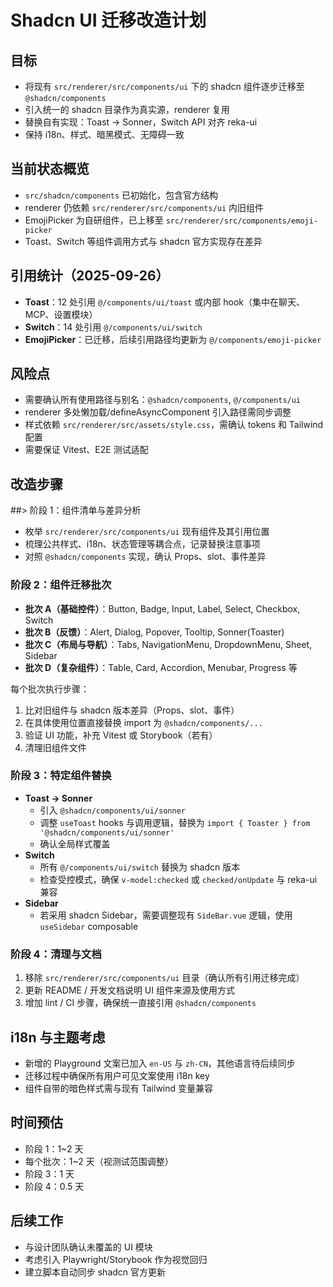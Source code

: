 # Shadcn UI 迁移改造计划

## 目标
- 将现有 `src/renderer/src/components/ui` 下的 shadcn 组件逐步迁移至 `@shadcn/components`
- 引入统一的 shadcn 目录作为真实源，renderer 复用
- 替换自有实现：Toast -> Sonner，Switch API 对齐 reka-ui
- 保持 i18n、样式、暗黑模式、无障碍一致

## 当前状态概览
- `src/shadcn/components` 已初始化，包含官方结构
- renderer 仍依赖 `src/renderer/src/components/ui` 内旧组件
- EmojiPicker 为自研组件，已上移至 `src/renderer/src/components/emoji-picker`
- Toast、Switch 等组件调用方式与 shadcn 官方实现存在差异

## 引用统计（2025-09-26）
- **Toast**：12 处引用 `@/components/ui/toast` 或内部 hook（集中在聊天、MCP、设置模块）
- **Switch**：14 处引用 `@/components/ui/switch`
- **EmojiPicker**：已迁移，后续引用路径均更新为 `@/components/emoji-picker`

## 风险点
- 需要确认所有使用路径与别名：`@shadcn/components`, `@/components/ui`
- renderer 多处懒加载/defineAsyncComponent 引入路径需同步调整
- 样式依赖 `src/renderer/src/assets/style.css`，需确认 tokens 和 Tailwind 配置
- 需要保证 Vitest、E2E 测试适配

## 改造步骤

##> 阶段 1：组件清单与差异分析
- 枚举 `src/renderer/src/components/ui` 现有组件及其引用位置
- 梳理公共样式、i18n、状态管理等耦合点，记录替换注意事项
- 对照 `@shadcn/components` 实现，确认 Props、slot、事件差异

### 阶段 2：组件迁移批次
- **批次 A（基础控件）**：Button, Badge, Input, Label, Select, Checkbox, Switch
- **批次 B（反馈）**：Alert, Dialog, Popover, Tooltip, Sonner(Toaster)
- **批次 C（布局与导航）**：Tabs, NavigationMenu, DropdownMenu, Sheet, Sidebar
- **批次 D（复杂组件）**：Table, Card, Accordion, Menubar, Progress 等

每个批次执行步骤：
1. 比对旧组件与 shadcn 版本差异（Props、slot、事件）
2. 在具体使用位置直接替换 import 为 `@shadcn/components/...`
3. 验证 UI 功能，补充 Vitest 或 Storybook（若有）
4. 清理旧组件文件

### 阶段 3：特定组件替换
- **Toast -> Sonner**
  - 引入 `@shadcn/components/ui/sonner`
  - 调整 `useToast` hooks 与调用逻辑，替换为 `import { Toaster } from '@shadcn/components/ui/sonner'`
  - 确认全局样式覆盖
- **Switch**
  - 所有 `@/components/ui/switch` 替换为 shadcn 版本
  - 检查受控模式，确保 `v-model:checked` 或 `checked/onUpdate` 与 reka-ui 兼容
- **Sidebar**
  - 若采用 shadcn Sidebar，需要调整现有 `SideBar.vue` 逻辑，使用 `useSidebar` composable

### 阶段 4：清理与文档
1. 移除 `src/renderer/src/components/ui` 目录（确认所有引用迁移完成）
2. 更新 README / 开发文档说明 UI 组件来源及使用方式
3. 增加 lint / CI 步骤，确保统一直接引用 `@shadcn/components`

## i18n 与主题考虑
- 新增的 Playground 文案已加入 `en-US` 与 `zh-CN`，其他语言待后续同步
- 迁移过程中确保所有用户可见文案使用 i18n key
- 组件自带的暗色样式需与现有 Tailwind 变量兼容

## 时间预估
- 阶段 1：1~2 天
- 每个批次：1~2 天（视测试范围调整）
- 阶段 3：1 天
- 阶段 4：0.5 天

## 后续工作
- 与设计团队确认未覆盖的 UI 模块
- 考虑引入 Playwright/Storybook 作为视觉回归
- 建立脚本自动同步 shadcn 官方更新


